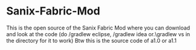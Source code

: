 # Sanix-Fabric-Mod
This is the open source of the Sanix Fabric Mod where you can download and look at the code
(do /gradlew eclipse, /gradlew idea or.\gradlew vs in the directory for it to work)
Btw this is the source code of a1.0 or a1.1

